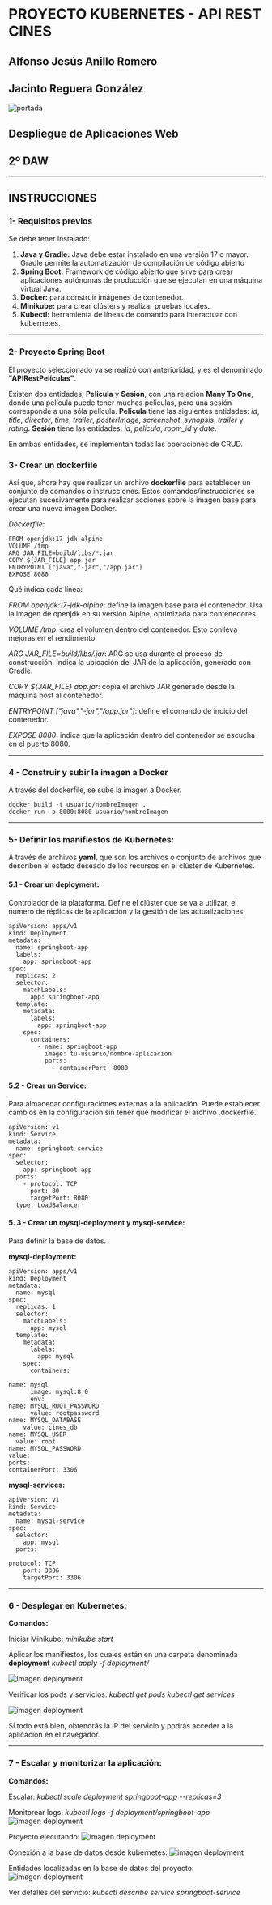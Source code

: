 # PROYECTO KUBERNETES - API REST CINES

## Alfonso Jesús Anillo Romero
## Jacinto Reguera González

<img src="img/portada.webp" alt="portada">

## Despliegue de Aplicaciones Web

## 2º DAW

---

## INSTRUCCIONES

### 1- Requisitos previos

Se debe tener instalado:

1. **Java y Gradle:** Java debe estar instalado en una versión 17 o mayor. Gradle permite la automatización de compilación de código abierto
2. **Spring Boot:** Framework de código abierto que sirve para crear aplicaciones autónomas de producción que se ejecutan en una máquina virtual Java.
3. **Docker:** para construir imágenes de contenedor.
4. **Minikube:** para crear clústers y realizar pruebas locales.
5. **Kubectl:** herramienta de líneas de comando para interactuar con kubernetes.

---

### 2- Proyecto Spring Boot
El proyecto seleccionado ya se realizó con anterioridad, y es el denominado **"APIRestPelículas"**. 

Existen dos entidades, **Pelicula** y **Sesion**, con una relación **Many To One**, donde una película puede tener muchas películas, pero una sesión corresponde a una sóla película.
**Película** tiene las siguientes entidades: *id*, *title*, *director*, *time*, *trailer*, *posterImage*, *screenshot*, *synopsis*, *trailer* y *rating*.
**Sesión** tiene las entidades: *id*, *pelicula*, *room_id* y *date*.

En ambas entidades, se implementan todas las operaciones de CRUD.


### 3- Crear un dockerfile
Así que, ahora hay que realizar un archivo **dockerfile** para establecer un conjunto de comandos o instrucciones. Estos comandos/instrucciones se ejecutan sucesivamente para realizar acciones sobre la imagen base para crear una nueva imagen Docker.

*Dockerfile*:

```
FROM openjdk:17-jdk-alpine
VOLUME /tmp
ARG JAR_FILE=build/libs/*.jar
COPY ${JAR_FILE} app.jar
ENTRYPOINT ["java","-jar","/app.jar"]
EXPOSE 8080
```

Qué indica cada línea:

*FROM openjdk:17-jdk-alpine*: define la imagen base para el contenedor. Usa la imagen de openjdk en su versión Alpine, optimizada para contenedores.

*VOLUME /tmp*: crea el volumen dentro del contenedor. Esto conlleva mejoras en el rendimiento.

*ARG JAR_FILE=build/libs/.jar*: ARG se usa durante el proceso de construcción. Indica la ubicación del JAR de la aplicación, generado con Gradle.

*COPY ${JAR_FILE} app.jar*: copia el archivo JAR generado desde la máquina host al contenedor.

*ENTRYPOINT ["java","-jar","/app.jar"]*: define el comando de incicio del contenedor.

*EXPOSE 8080*: indica que la aplicación dentro del contenedor se escucha en el puerto 8080.

---

### 4 - Construir y subir la imagen a Docker
A través del dockerfile, se sube la imagen a Docker.

```
docker build -t usuario/nombreImagen .
docker run -p 8000:8080 usuario/nombreImagen
```

---

### 5- Definir los manifiestos de Kubernetes:
A través de archivos **yaml**, que son los archivos o conjunto de archivos que describen el estado deseado de los recursos en el clúster de Kubernetes.

#### 5.1 - Crear un deployment:
Controlador de la plataforma. Define el clúster que se va a utilizar, el número de réplicas de la aplicación y la gestión de las actualizaciones.

```
apiVersion: apps/v1
kind: Deployment
metadata:
  name: springboot-app
  labels:
    app: springboot-app
spec:
  replicas: 2
  selector:
    matchLabels:
      app: springboot-app
  template:
    metadata:
      labels:
        app: springboot-app
    spec:
      containers:
        - name: springboot-app
          image: tu-usuario/nombre-aplicacion
          ports:
            - containerPort: 8080
```

#### 5.2 - Crear un Service:
Para almacenar configuraciones externas a la aplicación. Puede establecer cambios en la configuración sin tener que modificar el archivo .dockerfile.

```
apiVersion: v1
kind: Service
metadata:
  name: springboot-service
spec:
  selector:
    app: springboot-app
  ports:
    - protocol: TCP
      port: 80
      targetPort: 8080
  type: LoadBalancer
```

#### 5. 3 - Crear un mysql-deployment y mysql-service:
Para definir la base de datos.

**mysql-deployment:**
```
apiVersion: apps/v1
kind: Deployment
metadata:
  name: mysql
spec:
  replicas: 1
  selector:
    matchLabels:
      app: mysql
  template:
    metadata:
      labels:
        app: mysql
    spec:
      containers:
      
name: mysql
      image: mysql:8.0
      env:
name: MYSQL_ROOT_PASSWORD
      value: rootpassword
name: MYSQL_DATABASE
    value: cines_db
name: MYSQL_USER
  value: root
name: MYSQL_PASSWORD
value: 
ports:
containerPort: 3306
```

**mysql-services:**
```
apiVersion: v1
kind: Service
metadata:
  name: mysql-service
spec:
  selector:
    app: mysql
  ports:
    
protocol: TCP
    port: 3306
    targetPort: 3306
```

---

### 6 - Desplegar en Kubernetes:

**Comandos:**

Iniciar Minikube: 
  *minikube start*

Aplicar los manifiestos, los cuales están en una carpeta denominada **deployment**
  *kubectl apply -f deployment/*

<img src="img/image.png" alt="imagen deployment">

Verificar los pods y servicios:
  *kubectl get pods*
  *kubectl get services*

<img src="img/image2.png" alt="imagen deployment">

Si todo está bien, obtendrás la IP del servicio y podrás acceder a la aplicación en el navegador.

---

### 7 - Escalar y monitorizar la aplicación:

**Comandos:**

Escalar:
  *kubectl scale deployment springboot-app --replicas=3*

Monitorear logs:
  *kubectl logs -f deployment/springboot-app*
<img src="img/image3.png" alt="imagen deployment">

Proyecto ejecutando:
<img src="img/image4.png" alt="imagen deployment">

Conexión a la base de datos desde kubernetes:
<img src="img/image6.png" alt="imagen deployment">

Entidades localizadas en la base de datos del proyecto:
<img src="img/image7.png" alt="imagen deployment">

Ver detalles del servicio:
  *kubectl describe service springboot-service*



